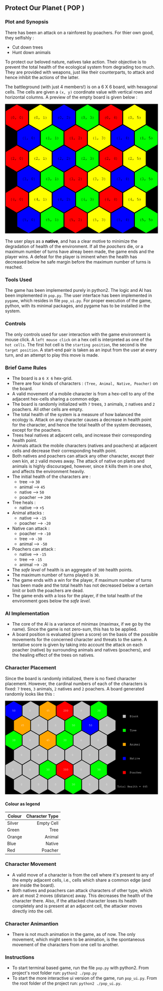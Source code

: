 ## Protect Our Planet ( POP )

### Plot and Synopsis

There has been an attack on a rainforest by poachers. For thier own good, they selfishly :
* Cut down trees
* Hunt down animals

To protect our beloved nature, natives take action. Their objective is to prevent the total health of the ecological system from degrading too much. They are provided with weapons, just like their counterparts, to attack and hence inhibit the actions of the latter.

The battleground (with just 4 members!) is on a 6 X 6 board, with hexagonal cells.
The cells are given a `(x, y)` coordinate value with vertical rows and horizontal columns. A preview of the empty board is given below :

![board_image]( ./empty_board.png)

The user plays as a **native**, and has a clear motive to minimize the degradation of health of the environment. If all the *poachers* die, or a maximum number of turns have alreay been made, the game ends and the player wins. A defeat for the player is iminent when the health has decreased below he safe margin before the maximum number of turns is reached.

### Tools Used

The game has been implemented purely in python2. The logic and AI has been implemented in `pop.py`. The user interface has been implemented in `pygame`, which resides in file `pop_ui.py`. For proper execution of the game, python, with its minimal packages, and pygame has to be installed in the system.

### Controls
The only controls used for user interaction with the game environment is mouse click. A `left mouse click` on a hex cell is interpreted as one of the `hot cells`. The first hot cell is the `starting position`, the second is the `target position`. A start-end pair is taken as an input from the user at every turn, and an attempt to play this move is made.

### Brief Game Rules

* The board is a `6 X 6` hex-grid.
* There are four kinds of characters : `(Tree, Animal, Native, Poacher)` on the board.
* A valid movement of a mobile character is from a hex-cell to any of the adjacent hex-cells sharing a common edge.
* The board is randomly initialized with `7` trees, `3` animals, `2` natives and `2` poachers. All other cells are empty.
* The total health of the system is a measure of how balanced the ecology is. Attack on any character causes a decrease in health point for the character, and hence the total health of the system decreases, except for the poachers.
* Trees heal natives at adjacent cells, and increase their corresponding health point.
* Animals attack the mobile characters (natives and poachers) at adjacent cells and decrease their corresponding health point.
* Both natives and poachers can attack any other character, except their own kin, at `2` valid moves away. The attack of native on plants and animals is highly discouraged, however, since it kills them in one shot, and affects the environment heavily.
* The initial health of the characters are :
  - tree --> `30`
  - animal --> `45`
  - native --> `50`
  - poacher --> `200`
* Tree heals :
  - native --> `+5`
* Animal attacks :
  - native --> `-15`
  - poacher --> `-20`
* Native can attack :
  - poacher --> `-10`
  - tree --> `-30`
  - animal --> `-50`
* Poachers can attack :
  - native --> `-15`
  - tree --> `-15`
  - animal --> `-20`
* The *safe level* of health is an aggregate of `300` health points.
* The maximum number of turns played is `30`.
* The game ends with a win for the player, if maximum number of turns has been made and the total health has not decreased below a certain limit or both the poachers are dead.
* The game ends with a loss for the player, if the total health of the environment goes below  the *safe level*.

### AI Implementation
* The core of the AI is a variance of minimax (maximax, if we go by the name). Since the game is not zero-sum, this has to be applied.
* A board position is evaluated (given a score) on the basis of the possible movements for the concerned character and threats to the same. A tentative score is given by taking into account the attack on each poacher (native) by surrounding animals and natives (poachers), and the healing effect of the trees on natives.

### Character Placement
Since the board is randomly initialized, there is no fixed character placement. However, the cardinal numbers of each of the characters is fixed:  `7` trees, `3` animals, `2` natives and `2` poachers. A board generated randomly looks like this :

![board_image]( ./full_house.png)

#### Colour as legend
| Colour | Character Type |
| ------ | --------------:|
| Silver | Empty Cell     |
| Green  | Tree           |
| Orange | Animal         |
| Blue   | Native         |
| Red    | Poacher        |

### Character Movement
* A valid move of a character is from the cell where it's present to any of the empty adjacent cells, i.e., cells which share a common edge (and are inside the board).
* Both natives and poachers can attack characters of other type, which are at most 2 moves (distance) away. This decreases the health of the character there. Also, if the attacked character loses its health completely and is present at an adjacent cell, the attacker moves directly into the cell.

### Character Animantion
* There is not much animation in the game, as of now. The only movement, which might seem to be animation, is the spontaneous movement of the characters from one cell to another.

### Instructions
* To start terminal based game, run the file `pop.py` with python2. From project's root folder run:
`python2 ./pop.py`
* To start the more interactive ui version of the game, run `pop_ui.py`. From the root folder of the project run:
`python2 ./pop_ui.py`.
